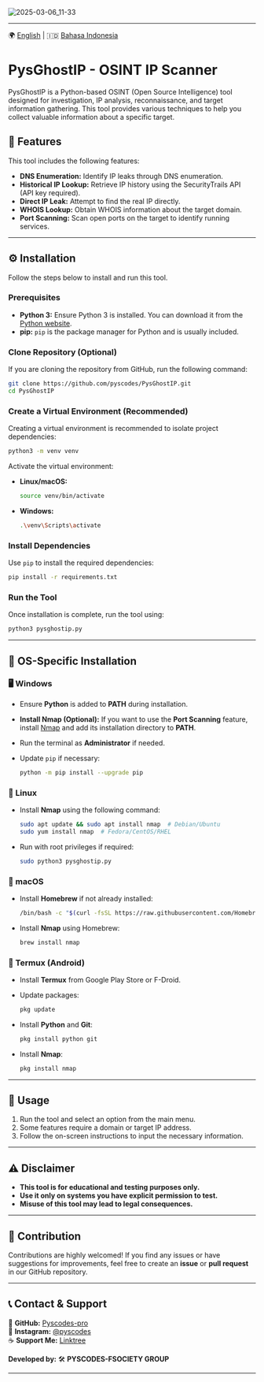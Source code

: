![2025-03-06_11-33](https://github.com/user-attachments/assets/34c28d56-0ab9-481b-9cc8-1248ad1f03da)

---
🌍 [English](README.md) | 🇮🇩 [Bahasa Indonesia](README_indoneisa.md)
# PysGhostIP - OSINT IP Scanner  

PysGhostIP is a Python-based OSINT (Open Source Intelligence) tool designed for investigation, IP analysis, reconnaissance, and target information gathering. This tool provides various techniques to help you collect valuable information about a specific target.  

## 📌 Features  

This tool includes the following features:  

- **DNS Enumeration:** Identify IP leaks through DNS enumeration.  
- **Historical IP Lookup:** Retrieve IP history using the SecurityTrails API (API key required).  
- **Direct IP Leak:** Attempt to find the real IP directly.  
- **WHOIS Lookup:** Obtain WHOIS information about the target domain.  
- **Port Scanning:** Scan open ports on the target to identify running services.  

---

## ⚙️ Installation  

Follow the steps below to install and run this tool.  

### Prerequisites  

- **Python 3:** Ensure Python 3 is installed. You can download it from the [Python website](https://www.python.org/downloads/).  
- **pip:** `pip` is the package manager for Python and is usually included.  

###  Clone Repository (Optional)  

If you are cloning the repository from GitHub, run the following command:  

```bash
git clone https://github.com/pyscodes/PysGhostIP.git
cd PysGhostIP
```

###  Create a Virtual Environment (Recommended)  

Creating a virtual environment is recommended to isolate project dependencies:  

```bash
python3 -m venv venv
```

Activate the virtual environment:  

- **Linux/macOS:**  

  ```bash
  source venv/bin/activate
  ```

- **Windows:**  

  ```bash
  .\venv\Scripts\activate
  ```

###  Install Dependencies  

Use `pip` to install the required dependencies:  

```bash
pip install -r requirements.txt
```
###  Run the Tool  

Once installation is complete, run the tool using:  

```bash
python3 pysghostip.py
```

---

## 📌 OS-Specific Installation  

### **🖥 Windows**  

- Ensure **Python** is added to **PATH** during installation.  
- **Install Nmap (Optional):** If you want to use the **Port Scanning** feature, install [Nmap](https://nmap.org/download.html) and add its installation directory to **PATH**.  
- Run the terminal as **Administrator** if needed.  
- Update `pip` if necessary:  

  ```bash
  python -m pip install --upgrade pip
  ```

### **🐧 Linux**  

- Install **Nmap** using the following command:  

  ```bash
  sudo apt update && sudo apt install nmap  # Debian/Ubuntu
  sudo yum install nmap  # Fedora/CentOS/RHEL
  ```

- Run with root privileges if required:  

  ```bash
  sudo python3 pysghostip.py
  ```

### **🍎 macOS**  

- Install **Homebrew** if not already installed:  

  ```bash
  /bin/bash -c "$(curl -fsSL https://raw.githubusercontent.com/Homebrew/install/HEAD/install.sh)"
  ```

- Install **Nmap** using Homebrew:  

  ```bash
  brew install nmap
  ```

### **📱 Termux (Android)**  

- Install **Termux** from Google Play Store or F-Droid.  
- Update packages:  

  ```bash
  pkg update
  ```

- Install **Python** and **Git**:  

  ```bash
  pkg install python git
  ```

- Install **Nmap**:  

  ```bash
  pkg install nmap
  ```

---

## 📖 Usage  

1. Run the tool and select an option from the main menu.  
2. Some features require a domain or target IP address.  
3. Follow the on-screen instructions to input the necessary information.  

---

## ⚠️ Disclaimer  

- **This tool is for educational and testing purposes only.**  
- **Use it only on systems you have explicit permission to test.**  
- **Misuse of this tool may lead to legal consequences.**  

---

## 🤝 Contribution  

Contributions are highly welcomed! If you find any issues or have suggestions for improvements, feel free to create an **issue** or **pull request** in our GitHub repository.  

---

## 📞 Contact & Support  

🔗 **GitHub:** [Pyscodes-pro](https://github.com/pyscodes-pro)  
📸 **Instagram:** [@pyscodes](https://instagram.com/pyscodes)  
☕ **Support Me:** [Linktree](https://linktr.ee/pyscodes)  

**Developed by:** 🛠 **PYSCODES-FSOCIETY GROUP**  

---
